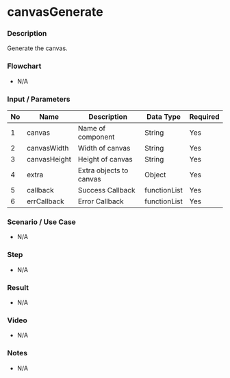# canvasGenerate

### Description

Generate the canvas.

### Flowchart

- N/A

<!--![Flowchart](componentValue-flowchart.png?raw=true)-->

### Input / Parameters

| No | Name | Description | Data Type | Required |
| ------ | ------ | ------ |------ | ------ |
| 1 | canvas | Name of component | String | Yes |
| 2 | canvasWidth | Width of canvas | String | Yes | 
| 3 | canvasHeight | Height of canvas | String | Yes | 
| 4 | extra | Extra objects to canvas | Object | Yes | 
| 5 | callback | Success Callback | functionList | Yes | 
| 6 | errCallback | Error Callback | functionList | Yes | 

### Scenario / Use Case

- N/A

### Step

- N/A

### Result

- N/A

### Video

- N/A

### Notes

- N/A